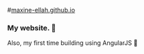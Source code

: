 #[maxine-ellah.github.io](https://maxine-ellah.github.io/)

### My website. :eyes:

Also, my first time building using AngularJS :metal:

